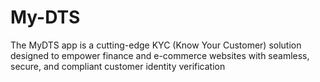# My-DTS
The MyDTS app is a cutting-edge KYC (Know Your Customer) solution designed to empower finance and e-commerce websites with seamless, secure, and compliant customer identity verification

